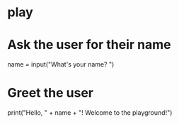 # play
# Ask the user for their name
name = input("What's your name? ")

# Greet the user
print("Hello, " + name + "! Welcome to the playground!")

